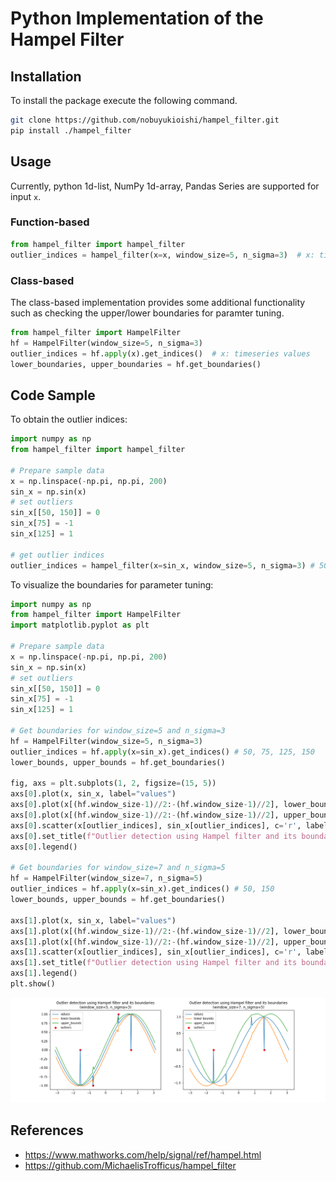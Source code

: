 # Python Implementation of the Hampel Filter

## Installation
To install the package execute the following command.

```bash
git clone https://github.com/nobuyukioishi/hampel_filter.git
pip install ./hampel_filter
```

## Usage
Currently, python 1d-list, NumPy 1d-array, Pandas Series are supported for input `x`.

### Function-based

```python
from hampel_filter import hampel_filter
outlier_indices = hampel_filter(x=x, window_size=5, n_sigma=3)  # x: timeseries values
```

### Class-based
The class-based implementation provides some additional functionality such as checking the upper/lower boundaries for paramter tuning.
```python
from hampel_filter import HampelFilter
hf = HampelFilter(window_size=5, n_sigma=3)
outlier_indices = hf.apply(x).get_indices()  # x: timeseries values
lower_boundaries, upper_boundaries = hf.get_boundaries()
```

## Code Sample
To obtain the outlier indices:
```python
import numpy as np
from hampel_filter import hampel_filter

# Prepare sample data
x = np.linspace(-np.pi, np.pi, 200)
sin_x = np.sin(x)
# set outliers
sin_x[[50, 150]] = 0  
sin_x[75] = -1
sin_x[125] = 1

# get outlier indices
outlier_indices = hampel_filter(x=sin_x, window_size=5, n_sigma=3) # 50, 75, 125, 150
```

To visualize the boundaries for parameter tuning:
```python
import numpy as np
from hampel_filter import HampelFilter
import matplotlib.pyplot as plt

# Prepare sample data
x = np.linspace(-np.pi, np.pi, 200)
sin_x = np.sin(x)
# set outliers
sin_x[[50, 150]] = 0  
sin_x[75] = -1
sin_x[125] = 1

# Get boundaries for window_size=5 and n_sigma=3
hf = HampelFilter(window_size=5, n_sigma=3)
outlier_indices = hf.apply(x=sin_x).get_indices() # 50, 75, 125, 150
lower_bounds, upper_bounds = hf.get_boundaries()

fig, axs = plt.subplots(1, 2, figsize=(15, 5))
axs[0].plot(x, sin_x, label="values")
axs[0].plot(x[(hf.window_size-1)//2:-(hf.window_size-1)//2], lower_bounds, label="lower bounds")
axs[0].plot(x[(hf.window_size-1)//2:-(hf.window_size-1)//2], upper_bounds, label="upper_bounds")
axs[0].scatter(x[outlier_indices], sin_x[outlier_indices], c='r', label="outliers")
axs[0].set_title(f"Outlier detection using Hampel filter and its boundaries\n(window_size={hf.window_size}, n_sigma={hf.n_sigma})")
axs[0].legend()

# Get boundaries for window_size=7 and n_sigma=5
hf = HampelFilter(window_size=7, n_sigma=5)
outlier_indices = hf.apply(x=sin_x).get_indices() # 50, 150
lower_bounds, upper_bounds = hf.get_boundaries()

axs[1].plot(x, sin_x, label="values")
axs[1].plot(x[(hf.window_size-1)//2:-(hf.window_size-1)//2], lower_bounds, label="lower bounds")
axs[1].plot(x[(hf.window_size-1)//2:-(hf.window_size-1)//2], upper_bounds, label="upper_bounds")
axs[1].scatter(x[outlier_indices], sin_x[outlier_indices], c='r', label="outliers")
axs[1].set_title(f"Outlier detection using Hampel filter and its boundaries\n(window_size={hf.window_size}, n_sigma={hf.n_sigma})")
axs[1].legend()
plt.show()
```
![Boundaries with different parameters](./images/parameter_tuning_example.png?raw=true)

## References
- https://www.mathworks.com/help/signal/ref/hampel.html
- https://github.com/MichaelisTrofficus/hampel_filter